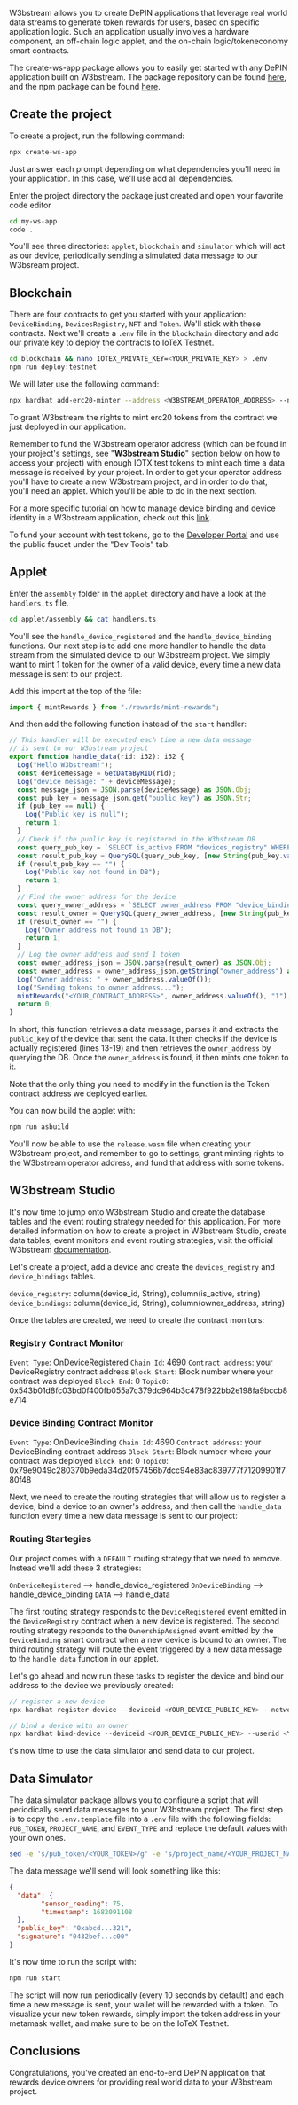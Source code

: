 W3bstream allows you to create DePIN applications that leverage real world data streams to generate token rewards for users, based on specific application logic. Such an application usually involves a hardware component, an off-chain logic applet, and the on-chain logic/tokeneconomy smart contracts. 

The create-ws-app package allows you to easily get started with any DePIN application built on W3bstream. The package repository can be found [here](https://github.com/machinefi/create-ws-app), and the npm package can be found [here](https://www.npmjs.com/package/create-ws-app).

## Create the project

To create a project, run the following command: 

```bash
npx create-ws-app
```

Just answer each prompt depending on what dependencies you'll need in your application. In this case, we'll use add all dependencies. 

Enter the project directory the package just created and open your favorite code editor

```bash
cd my-ws-app
code .
```

You'll see three directories: `applet`, `blockchain` and `simulator` which will act as our device, periodically sending a simulated data message to our W3bsream project. 

## Blockchain

There are four contracts to get you started with your application: `DeviceBinding`, `DevicesRegistry`, `NFT` and `Token`. We'll stick with these contracts. Next we'll create a `.env` file in the `blockchain` directory and add our private key to deploy the contracts to IoTeX Testnet. 

```bash
cd blockchain && nano IOTEX_PRIVATE_KEY=<YOUR_PRIVATE_KEY> > .env 
npm run deploy:testnet
```

We will later use the following command: 

```bash
npx hardhat add-erc20-minter --address <W3BSTREAM_OPERATOR_ADDRESS> --network testnet
```

To grant W3bstream the rights to mint erc20 tokens from the contract we just deployed in our application. 

Remember to fund the W3bstream operator address (which can be found in your project's settings, see "**W3bstream Studio**" section below on how to access your project) with enough IOTX test tokens to mint each time a data message is received by your project. In order to get your operator address you'll have to create a new W3bstream project, and in order to do that, you'll need an applet. Which you'll be able to do in the next section. 

For a more specific tutorial on how to manage device binding and device identity in a W3bstream application, check out this [link](https://developers.iotex.io/posts/manage-device-identity-and-binding-with-w3bstream). 

To fund your account with test tokens, go to the [Developer Portal](https://developers.iotex.io/) and use the public faucet under the "Dev Tools" tab. 

## Applet

Enter the `assembly` folder in the `applet` directory and have a look at the `handlers.ts` file. 

```bash
cd applet/assembly && cat handlers.ts
```

You'll see the `handle_device_registered` and the `handle_device_binding` functions. Our next step is to add one more handler to handle the data stream from the simulated device to our W3bstream project. We simply want to mint 1 token for the owner of a valid device, every time a new data message is sent to our project.

Add this import at the top of the file: 

```typescript
import { mintRewards } from "./rewards/mint-rewards";
```

And then add the following function instead of the `start` handler: 

```typescript
// This handler will be executed each time a new data message 
// is sent to our W3bstream project
export function handle_data(rid: i32): i32 {
  Log("Hello W3bstream!");
  const deviceMessage = GetDataByRID(rid);
  Log("device message: " + deviceMessage);
  const message_json = JSON.parse(deviceMessage) as JSON.Obj;
  const pub_key = message_json.get("public_key") as JSON.Str;
  if (pub_key == null) {
    Log("Public key is null");
    return 1;
  }
  // Check if the public key is registered in the W3bstream DB
  const query_pub_key = `SELECT is_active FROM "devices_registry" WHERE public_key = ?;`;
  const result_pub_key = QuerySQL(query_pub_key, [new String(pub_key.valueOf())]);
  if (result_pub_key == "") {
    Log("Public key not found in DB");
    return 1;
  }
  // Find the owner address for the device
  const query_owner_address = `SELECT owner_address FROM "device_binding" WHERE public_key = ?;`;
  const result_owner = QuerySQL(query_owner_address, [new String(pub_key.valueOf())]);
  if (result_owner == "") {
    Log("Owner address not found in DB");
    return 1;
  }
  // Log the owner address and send 1 token
  const owner_address_json = JSON.parse(result_owner) as JSON.Obj;
  const owner_address = owner_address_json.getString("owner_address") as JSON.Str;
  Log("Owner address: " + owner_address.valueOf());
  Log("Sending tokens to owner address...");
  mintRewards("<YOUR_CONTRACT_ADDRESS>", owner_address.valueOf(), "1");
  return 0;
}
```

In short, this function retrieves a data message, parses it and extracts the `public_key` of the device that sent the data. It then checks if the device is actually registered (lines 13-19) and then retrieves the `owner_address` by querying the DB. Once the `owner_address` is found, it then mints one token to it.

Note that the only thing you need to modify in the function is the Token contract address we deployed earlier. 

You can now build the applet with:

```bash
npm run asbuild
```

You'll now be able to use the `release.wasm` file when creating your W3bstream project, and remember to go to settings, grant minting rights to the W3bstream operator address, and fund that address with some tokens. 

## W3bstream Studio

It's now time to jump onto W3bstream Studio and create the database tables and the event routing strategy needed for this application. For more detailed information on how to create a project in W3bstream Studio, create data tables, event monitors and event routing strategies, visit the official W3bstream [documentation](https://docs.w3bstream.com/get-started/w3bstream-studio).

Let's create a project, add a device and create the `devices_registry` and `device_bindings` tables. 

`device_registry`: column(device_id, String), column(is_active, string)
`device_bindings`: column(device_id, String), column(owner_address, string)

Once the tables are created, we need to create the contract monitors: 

### Registry Contract Monitor

`Event Type`: OnDeviceRegistered
`Chain Id`: 4690
`Contract address`: your DeviceRegistry contract address
`Block Start`: Block number where your contract was deployed
`Block End`: 0
`Topic0`: 0x543b01d8fc03bd0f400fb055a7c379dc964b3c478f922bb2e198fa9bccb8e714


### Device Binding Contract Monitor

`Event Type`: OnDeviceBinding
`Chain Id`: 4690
`Contract address`: your DeviceBinding contract address
`Block Start`: Block number where your contract was deployed
`Block End`: 0
`Topic0`: 0x79e9049c280370b9eda34d20f57456b7dcc94e83ac839777f71209901f780f48

Next, we need to create the routing strategies that will allow us to register a device, bind a device to an owner's address, and then call the `handle_data` function every time a new data message is sent to our project: 

### Routing Startegies

Our project comes with a `DEFAULT` routing strategy that we need to remove. Instead we'll add these 3 strategies: 

`OnDeviceRegistered` --> handle_device_registered
`OnDeviceBinding` --> handle_device_binding
`DATA` --> handle_data

The first routing strategy responds to the `DeviceRegistered` event emitted in the `DeviceRegistry` contract when a new device is registered. The second routing strategy responds to the `OwnershipAssigned` event emitted by the `DeviceBinding` smart contract when a new device is bound to an owner. The third routing strategy will route the event triggered by a new data message to the `handle_data` function in our applet. 

Let's go ahead and now run these tasks to register the device and bind our address to the device we previously created: 

```typescript
// register a new device
npx hardhat register-device --deviceid <YOUR_DEVICE_PUBLIC_KEY> --network testnet

// bind a device with an owner
npx hardhat bind-device --deviceid <YOUR_DEVICE_PUBLIC_KEY> --userid <YOUR_ADDRESS>
```

t's now time to use the data simulator and send data to our project. 

## Data Simulator

The data simulator package allows you to configure a script that will periodically send data messages to your W3bstream project. The first step is to copy the `.env.template` file into a `.env` file with the following fields: `PUB_TOKEN`, `PROJECT_NAME`, and `EVENT_TYPE` and replace the default values with your own ones. 

```bash
sed -e 's/pub_token/<YOUR_TOKEN>/g' -e 's/project_name/<YOUR_PROJECT_NAME>/g' -e 's/event_type/<W3BSTREAM_EVENT_NAME>/g' .env.template > .env
```

The data message we'll send will look something like this: 

```JSON
{    
  "data": {        
        "sensor_reading": 75,       
        "timestamp": 1682091108    
  },    
  "public_key": "0xabcd...321",    
  "signature": "0432bef...c00"
}
```

It's now time to run the script with: 

```bash
npm run start
```

The script will now run periodically (every 10 seconds by default) and each time a new message is sent, your wallet will be rewarded with a token. To visualize your new token rewards, simply import the token address in your metamask wallet, and make sure to be on the IoTeX Testnet. 

## Conclusions

Congratulations, you've created an end-to-end DePIN application that rewards device owners for providing real world data to your W3bstream project. 






